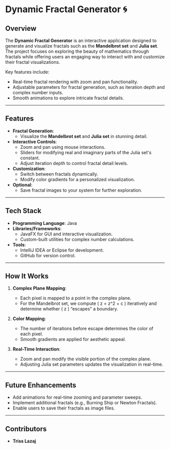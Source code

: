 # Dynamic Fractal Generator 🌀

## Overview
The **Dynamic Fractal Generator** is an interactive application designed to generate and visualize fractals such as the **Mandelbrot set** and **Julia set**. The project focuses on exploring the beauty of mathematics through fractals while offering users an engaging way to interact with and customize their fractal visualizations.

Key features include:
- Real-time fractal rendering with zoom and pan functionality.
- Adjustable parameters for fractal generation, such as iteration depth and complex number inputs.
- Smooth animations to explore intricate fractal details.

---

## Features
- **Fractal Generation**:
  - Visualize the **Mandelbrot set** and **Julia set** in stunning detail.
- **Interactive Controls**:
  - Zoom and pan using mouse interactions.
  - Sliders for modifying real and imaginary parts of the Julia set's constant.
  - Adjust iteration depth to control fractal detail levels.
- **Customization**:
  - Switch between fractals dynamically.
  - Modify color gradients for a personalized visualization.
- **Optional**:
  - Save fractal images to your system for further exploration.

---

## Tech Stack
- **Programming Language**: Java
- **Libraries/Frameworks**:
  - JavaFX for GUI and interactive visualization.
  - Custom-built utilities for complex number calculations.
- **Tools**:
  - IntelliJ IDEA or Eclipse for development.
  - GitHub for version control.

--- 

## How It Works
1. **Complex Plane Mapping**:
   - Each pixel is mapped to a point in the complex plane.
   - For the Mandelbrot set, we compute \( z = z^2 + c \) iteratively and determine whether \( z \) “escapes” a boundary.

2. **Color Mapping**:
   - The number of iterations before escape determines the color of each pixel.
   - Smooth gradients are applied for aesthetic appeal.

3. **Real-Time Interaction**:
   - Zoom and pan modify the visible portion of the complex plane.
   - Adjusting Julia set parameters updates the visualization in real-time.

---

## Future Enhancements
- Add animations for real-time zooming and parameter sweeps.
- Implement additional fractals (e.g., Burning Ship or Newton Fractals).
- Enable users to save their fractals as image files.

---

## Contributors
- **Triss Lazaj** 
